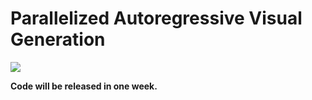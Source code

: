 # Parallelized Autoregressive Visual Generation
<a href=''><img src='https://img.shields.io/badge/Project-Page-Green'></a>
<!--<a href=''><img src='https://img.shields.io/badge/PAR-Arxiv-red'></a>-->

**Code will be released in one week.**
